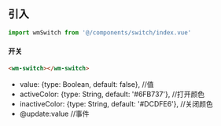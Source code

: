 ## 引入
```javascript
import wmSwitch from '@/components/switch/index.vue'
```

#### 开关
```html
<wm-switch></wm-switch>
```
- value: {type: Boolean, default: false},             //值
- activeColor: {type: String, default: '#6FB737'},    //打开颜色
- inactiveColor: {type: String, default: '#DCDFE6'},  //关闭颜色
- @update:value                                       //事件


